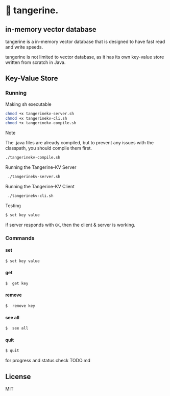 # 🍊 tangerine.
## in-memory vector database

tangerine is a in-memory vector database that is designed to have fast read and write speeds.

tangerine is not limited to vector database, as it has its own key-value store written from scratch in Java.

## Key-Value Store
### Running

Making sh executable
```bash
chmod +x tangerinekv-server.sh
chmod +x tangerinekv-cli.sh
chmod +x tangerinekv-compile.sh
```

> [!NOTE]
> The .java files are already compiled, but to prevent any issues with the classpath, you should compile them first.

```bash
./tangerinekv-compile.sh

```

Running the Tangerine-KV Server

```bash
 ./tangerinekv-server.sh
```

Running the Tangerine-KV Client
```bash
 ./tangerinekv-cli.sh
```

Testing 
```bash
$ set key value
```
if server responds with `OK`, then the client & server is working.

### Commands
#### set

```bash
$ set key value
```

#### get

```bash
$  get key
```

#### remove

```bash
$  remove key
```

#### see all

```bash
$  see all
```

#### quit

```bash
$ quit
```

for progress and status check TODO.md

## License

MIT
